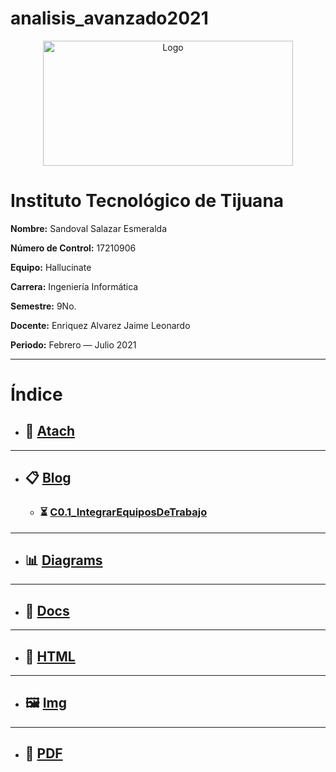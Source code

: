 # analisis_avanzado2021
<p align="center">
    <img alt="Logo" src="https://www.tijuana.tecnm.mx/wp-content/uploads/2014/11/INFORMATICA_HEADING-768x252.png" width=400 height=200>
</p>

# Instituto Tecnológico de Tijuana

**Nombre:** Sandoval Salazar Esmeralda

**Número de Control:** 17210906

**Equipo:** Hallucinate

**Carrera:** Ingeniería Informática

**Semestre:** 9No.

**Docente:** Enriquez Alvarez Jaime Leonardo

**Periodo:** Febrero — Julio 2021

___

# Índice

* ## :paperclip: [Atach](https://github.com/esmeralda0sandoval/analisis_avanzado2021/tree/main/atach "Atach")
---
* ## :clipboard: [Blog](https://github.com/esmeralda0sandoval/analisis_avanzado2021/tree/main/Blog "Blog")
    * ### :hourglass_flowing_sand: [C0.1_IntegrarEquiposDeTrabajo](https://github.com/esmeralda0sandoval/analisis_avanzado2021/blob/main/Blog/C0.1_IntegrarEquiposdeTrabajo.pdf "C0.1_IntegrarEquiposDeTrabajo")
---
* ## :bar_chart: [Diagrams](https://github.com/esmeralda0sandoval/analisis_avanzado2021/tree/main/diagramas "Diagrams")
---
* ## :open_file_folder: [Docs](https://github.com/esmeralda0sandoval/analisis_avanzado2021/tree/main/Docs "Docs")
---
* ## :page_facing_up: [HTML](https://github.com/esmeralda0sandoval/analisis_avanzado2021/tree/main/Html "HTML")
---
* ## :framed_picture: [Img](https://github.com/esmeralda0sandoval/analisis_avanzado2021/tree/main/Img "Img")
---
* ##  :notebook_with_decorative_cover: [PDF](https://github.com/esmeralda0sandoval/analisis_avanzado2021/tree/main/Pdf "PDF")
